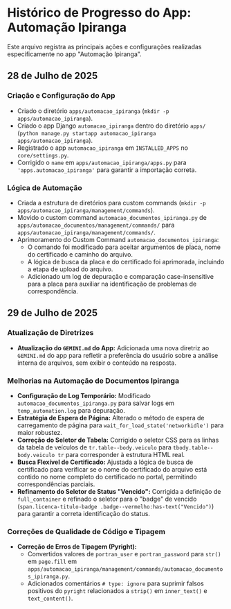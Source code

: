# Histórico de Progresso do App: Automação Ipiranga

Este arquivo registra as principais ações e configurações realizadas especificamente no app "Automação Ipiranga".

## 28 de Julho de 2025

### Criação e Configuração do App
- Criado o diretório `apps/automacao_ipiranga` (`mkdir -p apps/automacao_ipiranga`).
- Criado o app Django `automacao_ipiranga` dentro do diretório `apps/` (`python manage.py startapp automacao_ipiranga apps/automacao_ipiranga`).
- Registrado o app `automacao_ipiranga` em `INSTALLED_APPS` no `core/settings.py`.
- Corrigido o `name` em `apps/automacao_ipiranga/apps.py` para `'apps.automacao_ipiranga'` para garantir a importação correta.

### Lógica de Automação
- Criada a estrutura de diretórios para custom commands (`mkdir -p apps/automacao_ipiranga/management/commands`).
- Movido o custom command `automacao_documentos_ipiranga.py` de `apps/automacao_documentos/management/commands/` para `apps/automacao_ipiranga/management/commands/`.
- Aprimoramento do Custom Command `automacao_documentos_ipiranga`:
    - O comando foi modificado para aceitar argumentos de placa, nome do certificado e caminho do arquivo.
    - A lógica de busca da placa e do certificado foi aprimorada, incluindo a etapa de upload do arquivo.
    - Adicionado um log de depuração e comparação case-insensitive para a placa para auxiliar na identificação de problemas de correspondência.

## 29 de Julho de 2025

### Atualização de Diretrizes
- **Atualização do `GEMINI.md` do App:** Adicionada uma nova diretriz ao `GEMINI.md` do app para refletir a preferência do usuário sobre a análise interna de arquivos, sem exibir o conteúdo na resposta.

### Melhorias na Automação de Documentos Ipiranga
- **Configuração de Log Temporário:** Modificado `automacao_documentos_ipiranga.py` para salvar logs em `temp_automation.log` para depuração.
- **Estratégia de Espera de Página:** Alterado o método de espera de carregamento de página para `wait_for_load_state('networkidle')` para maior robustez.
- **Correção do Seletor de Tabela:** Corrigido o seletor CSS para as linhas da tabela de veículos de `tr.table--body.veiculo` para `tbody.table--body.veiculo tr` para corresponder à estrutura HTML real.
- **Busca Flexível de Certificado:** Ajustada a lógica de busca de certificado para verificar se o nome do certificado do arquivo está contido no nome completo do certificado no portal, permitindo correspondências parciais.
- **Refinamento do Seletor de Status "Vencido":** Corrigida a definição de `full_container` e refinado o seletor para o "badge" de vencido (`span.licenca-titulo-badge .badge--vermelho:has-text("Vencido")`) para garantir a correta identificação do status.

### Correções de Qualidade de Código e Tipagem
- **Correção de Erros de Tipagem (Pyright):**
    - Convertidos valores de `portran_user` e `portran_password` para `str()` em `page.fill` em `apps/automacao_ipiranga/management/commands/automacao_documentos_ipiranga.py`.
    - Adicionados comentários `# type: ignore` para suprimir falsos positivos do `pyright` relacionados a `strip()` em `inner_text()` e `text_content()`.


